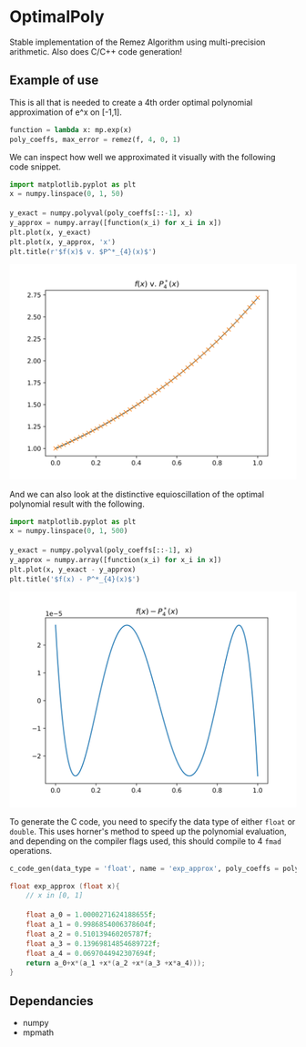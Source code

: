 # OptimalPoly
Stable implementation of the Remez Algorithm using multi-precision arithmetic. Also does C/C++ code generation!

## Example of use

This is all that is needed to create a 4th order optimal polynomial approximation of e^x on [-1,1].

```python
function = lambda x: mp.exp(x)
poly_coeffs, max_error = remez(f, 4, 0, 1)
```

We can inspect how well we approximated it visually with the following code snippet.  

```python
import matplotlib.pyplot as plt
x = numpy.linspace(0, 1, 50)

y_exact = numpy.polyval(poly_coeffs[::-1], x)
y_approx = numpy.array([function(x_i) for x_i in x])
plt.plot(x, y_exact)
plt.plot(x, y_approx, 'x')
plt.title(r'$f(x)$ v. $P^*_{4}(x)$')
```
![image](https://github.com/DKenefake/OptimalPoly/blob/main/assets/compare.png)

And we can also look at the distinctive equioscillation of the optimal polynomial result with the following.

```python
import matplotlib.pyplot as plt
x = numpy.linspace(0, 1, 500)

y_exact = numpy.polyval(poly_coeffs[::-1], x)
y_approx = numpy.array([function(x_i) for x_i in x])
plt.plot(x, y_exact - y_approx)
plt.title('$f(x) - P^*_{4}(x)$')
```

![image](https://github.com/DKenefake/OptimalPoly/blob/main/assets/Equioscillation.png)

To generate the C code, you need to specify the data type of either `float` or `double`. This uses horner's method to speed up the polynomial evaluation, and depending on the compiler flags used, this should compile to 4 `fmad` operations. 

```python
c_code_gen(data_type = 'float', name = 'exp_approx', poly_coeffs = poly_coeffs, comments = f'x in [0, 1]')
```

```C
float exp_approx (float x){
	// x in [0, 1] 

	float a_0 = 1.0000271624188655f;
	float a_1 = 0.9986854006378604f;
	float a_2 = 0.510139460205787f;
	float a_3 = 0.13969814854689722f;
	float a_4 = 0.0697044942307694f;
 	return a_0+x*(a_1 +x*(a_2 +x*(a_3 +x*a_4)));
}
```

## Dependancies

* numpy
* mpmath

